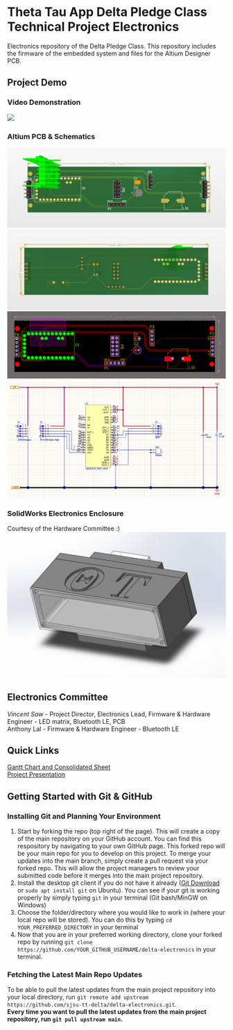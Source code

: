 # Theta Tau App Delta Pledge Class Technical Project Electronics
Electronics repository of the Delta Pledge Class. This repository includes the firmware of the embedded system and files for the Altium Designer PCB.

## Project Demo
### Video Demonstration
[![](https://img.youtube.com/vi/TmD5nkqbt0g/0.jpg)](https://www.youtube.com/watch?v=TmD5nkqbt0g)
### Altium PCB & Schematics
![](images/Altium_PCB_Layout_3D_Front.png)
<br/>
![](images/Altium_PCB_Layout_3D_Back.png)
<br/>
![](images/Altium_PCB_Layout_2D.png)
<br/>
![](images/Altium_CircuitSchematic.png)
<br/>

### SolidWorks Electronics Enclosure
Courtesy of the Hardware Committee :)<br/>
![](images/SolidWorks_Enclosure.png)
<br/>

## Electronics Committee
_Vincent Saw_ - Project Director, Electronics Lead, Firmware & Hardware Engineer - LED matrix, Bluetooth LE, PCB<br/>
Anthony Lal - Firmware & Hardware Engineer - Bluetooth LE<br/>

## Quick Links
[Gantt Chart and Consolidated Sheet](https://docs.google.com/spreadsheets/d/1VhCbg1d47hBmEg20Uc_-arUAMw05hEPBOkWhSjltqOU/edit#gid=574701751)<br/>
[Project Presentation](https://docs.google.com/presentation/d/1MC0XHRqNYXeY45uN3Q5Jt8sAotjQurosrFn7ysKqrGg/edit?usp=sharing)<br/>

## Getting Started with Git & GitHub

### Installing Git and Planning Your Environment
1. Start by forking the repo (top right of the page). This will create a copy of the main repository on your GitHub account. 
You can find this respository by navigating to your own GitHub page. This forked repo will be your main repo for you to develop on this project. 
To merge your updates into the main branch, simply create a pull request via your forked repo. This will allow the project managers to review your submitted code before it merges into the main project repository.
2. Install the desktop git client if you do not have it already ([Git Download](https://git-scm.com/downloads) or `sudo apt install git` on Ubuntu). You can see if your git is working properly by simply typing `git` in your terminal (Git bash/MinGW on Windows)
3. Choose the folder/directory where you would like to work in (where your local repo will be stored). You can do this by typing `cd YOUR_PREFERRED_DIRECTORY` in your terminal
4. Now that you are in your preferred working directory, clone your forked repo by running `git clone https://github.com/YOUR_GITHUB_USERNAME/delta-electronics` in your terminal.

### Fetching the Latest Main Repo Updates
To be able to pull the latest updates from the main project repository into your local directory, run `git remote add upstream https://github.com/sjsu-tt-delta/delta-electronics.git`. <br/>
**Every time you want to pull the latest updates from the main project repository, run `git pull upstream main`.**
